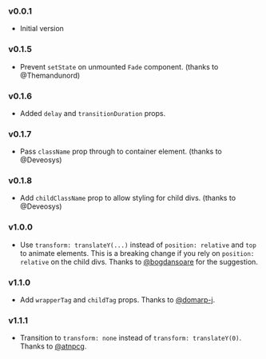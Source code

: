 ### v0.0.1

*   Initial version

### v0.1.5

*   Prevent `setState` on unmounted `Fade` component. (thanks to @Themandunord)

### v0.1.6

*   Added `delay` and `transitionDuration` props.

### v0.1.7

*   Pass `className` prop through to container element. (thanks to @Deveosys)

### v0.1.8

*   Add `childClassName` prop to allow styling for child divs. (thanks to @Deveosys)

### v1.0.0

*   Use `transform: translateY(...)` instead of `position: relative` and `top` to animate elements. This is a breaking change if you rely on `position: relative` on the child divs. Thanks to [@bogdansoare](https://github.com/gkaemmer/react-fade-in/issues/8) for the suggestion.

### v1.1.0

*   Add `wrapperTag` and `childTag` props. Thanks to [@domarp-j](https://github.com/domarp-j).

### v1.1.1

*   Transition to `transform: none` instead of `transform: translateY(0)`. Thanks to [@atnpcg](https://github.com/atnpcg).
